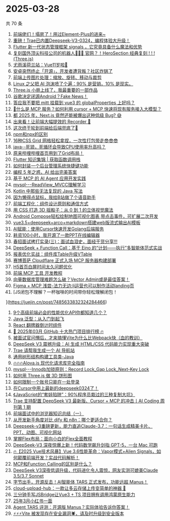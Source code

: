 # 2025-03-28

共 70 条

<!-- BEGIN JUEJIN -->
<!-- 最后更新时间 2025-03-28 18:16:20 +0800 -->
1. [前端佬们！塌房了！用过Element-Plus的进来~](https://juejin.cn/post/7485966905418760227)
1. [重磅！Trae已内置Deepseek-V3-0324，编程体验大升级！](https://juejin.cn/post/7485918233679560714)
1. [Flutter 新一代状态管理框架 signals ，它究竟具备什么魔法和优势](https://juejin.cn/post/7484589584719626279)
1. [复刻国外顶尖科技公司的机器人🤖🤖🤖 官网？！HeroSection 经典复刻 ! ! ! (Three.js)](https://juejin.cn/post/7484922528239206415)
1. [尤雨溪荷兰站：Vue11岁啦🎉](https://juejin.cn/post/7485414108277571619)
1. [安卓突然终止「开源」，开发者遭背叛？社区炸锅了](https://juejin.cn/post/7486315070362075173)
1. [前端上传图片处理：缩放、旋转、移动与裁剪](https://juejin.cn/post/7484705232904568858)
1. [Linux 之父把 AI 泡沫喷了个遍：90% 是营销，10% 是现实。](https://juejin.cn/post/7485940589885538344)
1. [Three.js 小册上线了，我最重要的一部作品](https://juejin.cn/post/7486294528733036594)
1. [谷歌决定闭源Android？Fake News！](https://juejin.cn/post/7486306126758969383)
1. [答应我不要把 mitt 挂载到 vue3 的 globalProperties 上好吗？](https://juejin.cn/post/7484705232904814618)
1. [🧐什么是 MCP 服务？如何利用 cursor + MCP 快速将现有服务接入大模型？](https://juejin.cn/post/7484801077017296907)
1. [都 2025 年，Next.js 竟然还能被爆出这种低级 Bug? 😅](https://juejin.cn/post/7485214929994252327)
1. [出来看！让前端大幅提效的 Recorder 🐶](https://juejin.cn/post/7485729208107712522)
1. [这次终于轮到前端给后端兜底了🤣](https://juejin.cn/post/7486440418139652137)
1. [npm和npx的区别](https://juejin.cn/post/7484992785952096267)
1. [16种CSS Grid 网格轻松拿捏，一次性打包带走😎😎😎](https://juejin.cn/post/7485188648485732352)
1. [java--死锁，死循环会导致CPU使用率升高吗？](https://juejin.cn/post/7485729208108695562)
1. [原来哔哩哔哩首页用到了Grid布局！](https://juejin.cn/post/7485625209132285986)
1. [Flutter 知识集锦 | 获取函数调用栈](https://juejin.cn/post/7485633146315751461)
1. [如何封装一个后台管理系统快捷键功能](https://juejin.cn/post/7484941293572603944)
1. [编程 5 年之惑，AI 给出完美答案](https://juejin.cn/post/7486322280861466678)
1. [基于 MCP 的 AI Agent 应用开发实践](https://juejin.cn/post/7485691461296652338)
1. [mysql---ReadView_MVCC理解学习](https://juejin.cn/post/7486185012388216842)
1. [Kotlin 中那些无法复现的 Java 写法](https://juejin.cn/post/7485965177096814642)
1. [因为懒得点鼠标，我给B站做了个语音助手](https://juejin.cn/post/7485572202701193256)
1. [前端工程化：组件设计原则和通信方式](https://juejin.cn/post/7484826225988141066)
1. [用 CSS 打造 3D 摇骰子：从 0 到 1 的立体视觉魔法](https://juejin.cn/post/7484787785888514086)
1. [Android Compose轻松绘制地图可视化图表,带点击事件，可扩展二次开发](https://juejin.cn/post/7485936146070356006)
1. [vue3.5+deepseek+arco+markdown搭建web版流式输出AI模板](https://juejin.cn/post/7486369696738017321)
1. [AI赋能：使用Cursor快速开发Golang后端服务](https://juejin.cn/post/7486057384395178036)
1. [耗资100小时，我开源了一款PPT在线编辑器](https://juejin.cn/post/7485672562947129356)
1. [春招面试拷打实录(三)：面试血泪史，面经干货分享!!!](https://juejin.cn/post/7485936146070470694)
1. [DeepSeek + Function Call：基于 Eino 的“计划——执行”多智能体范式实战](https://juejin.cn/post/7484992785951752203)
1. [报表优化实战：组件库Table升级VTable](https://juejin.cn/post/7486444624815767589)
1. [赛博菩萨 Cloudflare 正式入场 MCP 服务器构建部署](https://juejin.cn/post/7485691461297209394)
1. [H5首页白屏时间太久问题优化](https://juejin.cn/post/7485640765570826292)
1. [前端 MCP 工具 开发教程](https://juejin.cn/post/7486030501906268199)
1. [向量数据库管理难题怎么破？Vector Admin或是最佳答案！](https://juejin.cn/post/7484975885599490086)
1. [Figma + MCP 浅尝-法力无边:lj运营也可以制作活动landing页](https://juejin.cn/post/7485998798654128138)
1. [JS闭包不理解？一杯咖啡的时间带你轻松理解闭包！

](https://juejin.cn/post/7485633832324284466)
1. [9个高级前端必会的性能优化API你都知道几个？](https://juejin.cn/post/7485285613463535670)
1. [Java 泛型：从入门到起飞](https://juejin.cn/post/7484920754871058471)
1. [React 翻牌器倒计时组件](https://juejin.cn/post/7484657879040376866)
1. [🚀 2025年03月 GitHub 十大热门项目排行榜 🔥](https://juejin.cn/post/7486316823253565474)
1. [被面试官问懵后，才来搞懂Vite为什么比Webpack快（血的教训）](https://juejin.cn/post/7486170504271069210)
1. [DeepSeek V3 震撼升级：AI 生成 HTML/CSS 代码能力实现重大突破
](https://juejin.cn/post/7485684772948607013)
1. [Trae 请帮我生成一个 AI 导航站](https://juejin.cn/post/7485598788985569292)
1. [通用树形结构构建工具类-Java](https://juejin.cn/post/7486089532283092992)
1. [🔥🔥🔥Alova.js 现代化请求库完全指南](https://juejin.cn/post/7485631488113918006)
1. [mysql---Innodb加锁原则：Record Lock_Gap Lock_Next-Key Lock](https://juejin.cn/post/7485560281956384778)
1. [如何用 Three.js 做 3D 饼形图](https://juejin.cn/post/7484482807890657291)
1. [如何限制一个账号只能在一处登录](https://juejin.cn/post/7485384798569250868)
1. [在Cursor中用上最新的deepseek0324了！](https://juejin.cn/post/7485562229086486567)
1. [《JavaScript的“套娃陷阱”：90%程序员栽过的三种复制大坑》](https://juejin.cn/post/7485932775113965578)
1. [Trae 支持配置 DeepSeek V3 最新版、Cursor + MCP 的冲击丨AI Coding 周刊第 1 期](https://juejin.cn/post/7485329167647768603)
1. [前端面试中的浏览器知识总结（一）](https://juejin.cn/post/7485267544780079156)
1. [从开发新手角度对比 dify 和 n8n：哪个更适合你？](https://juejin.cn/post/7485285613463650358)
1. [Deepseek-v3重磅更新，能力直追Claude-3.7：一句话生成精美卡片、PPT、动图、可视化网站](https://juejin.cn/post/7485307269753503783)
1. [掌握Flex布局：面向小白的Flex全面教程](https://juejin.cn/post/7485267544779898932)
1. [DeepSeek-V3 深夜惊爆上新！代码数学飙升剑指 GPT-5，一台 Mac 可跑](https://juejin.cn/post/7485259377098129458)
1. [🔥【2025 Vue技术风暴】Vue 3.6性能革命：Vapor模式+Alien Signals，如何颠覆前端开发？实战代码解析！](https://juejin.cn/post/7485998798654767114)
1. [MCP和Function Calling的区别是什么？](https://juejin.cn/post/7485296558466891795)
1. [DeepSeek V3深夜低调升级，代码进化令人震惊，网友实测可媲美Claude 3.5/3.7 Sonnet](https://juejin.cn/post/7485285611730616339)
1. [字节出手，开源反击！AI智能体 TARS 正式发布，功能远超 Manus！](https://juejin.cn/post/7485264912416604171)
1. [cloud-upload-hub：一款让多云存储上传变简单的神器 🚀](https://juejin.cn/post/7483763157165490191)
1. [三分钟手写JSBridge让Vue3 + TS 项目拥有调用鸿蒙原生能力](https://juejin.cn/post/7485210860862406665)
1. [25年3月小红书一面](https://juejin.cn/post/7486311285291335720)
1. [Agent TARS 评测：开源版 Manus？实际体验告诉你答案！](https://juejin.cn/post/7485180710368034867)
1. [⚡⚡⚡Vite 被发现存在安全漏洞🕷，请及时升级到安全版本](https://juejin.cn/post/7485263262506926107)
<!-- END JUEJIN -->